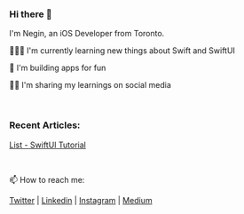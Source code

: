 ### Hi there 👋
I'm Negin, an iOS Developer from Toronto.

👩🏻‍💻 I'm currently learning new things about Swift and SwiftUI

📱 I'm building apps for fun

✍🏻 I'm sharing my learnings on social media 

<br>

### Recent Articles:
[List - SwiftUI Tutorial](https://medium.com/@neginzahedi/list-swiftui-tutorial-50147b6efe24)

<br>

📫 How to reach me:

[Twitter](https://twitter.com/idehaznigen) | [Linkedin](https://www.linkedin.com/in/negin-zahedi) | [Instagram](https://www.instagram.com/idehaznigen) | [Medium](https://medium.com/@neginzahedi) 

<!--
**neginzahedi/neginzahedi** is a ✨ _special_ ✨ repository because its `README.md` (this file) appears on your GitHub profile.

Here are some ideas to get you started:

- 🔭 I’m currently working on ...
- 🌱 I’m currently learning ...
- 👯 I’m looking to collaborate on ...
- 🤔 I’m looking for help with ...
- 💬 Ask me about ...
- 📫 How to reach me: ...
- 😄 Pronouns: ...
- ⚡ Fun fact: ...
-->
